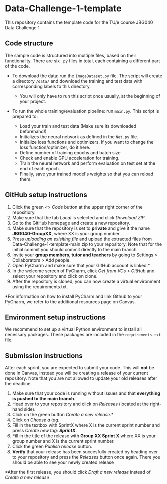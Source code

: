 # Data-Challenge-1-template
This repository contains the template code for the TU/e course JBG040 Data Challenge 1

## Code structure
The sample code is structured into multiple files, based on their functionality. 
There are six `.py` files in total, each containing a different part of the code. 

- To download the data: run the `ImageDataset.py` file. The script will create a directory `/data/` and download the training and test data with corresponding labels to this directory. 
    - You will only have to run this script once usually, at the beginning of your project.

- To run the whole training/evaluation pipeline: run `main.py`. This script is prepared to:
    - Load your train and test data (Make sure its downloaded beforehand!)
    - Initializes the neural network as defined in the `Net.py` file.
    - Initialize loss functions and optimizers. If you want to change the loss function/optimizer, do it here.
    - Define number of training epochs and batch size
    - Check and enable GPU acceleration for training.
    - Train the neural network and perform evaluation on test set at the end of each epoch.
    - Finally, save your trained model's weights so that you can reload them.


## GitHub setup instructions
1. Click the green *<> Code* button at the upper right corner of the repositiory.
2. Make sure that the tab *Local* is selected and click *Download ZIP*.
3. Go to the GitHub homepage and create a new repository.
4. Make sure that the repository is set to **private** and give it the name **JBG040-GroupXX**, where XX is your group number.
5. Press *uploading an exisiting file* and upload the extracted files from Data-Challenge-1-template-main.zip to your repository. Note that for the initial commit you should commit directly to the main branch
6. Invite your **group members, tutor and teachers** by going to Settings > Collaborators > Add people.
7. Open PyCharm and make sure that your GitHub account is linked.*
8. In the welcome screen of PyCharm, click *Get from VCs > GitHub* and select your repository and click on clone.
9. After the repository is cloned, you can now create a virtual environment using the requirements.txt.

*For information on how to install PyCharm and link Github to your PyCharm, we refer to the additional resources page on Canvas.


## Environment setup instructions
We recommend to set up a virtual Python environment to install all necessary packages. 
These packages are included in the `requirements.txt` file.

## Submission instructions
After each sprint, you are expected to submit your code. This will **not** be done in Canvas, instead you will be creating a release of your current repository. 
Note that you are not allowed to update your old releases after the deadline.

1. Make sure that your code is running without issues and that **everything is pushed to the main branch**.
2. Head over to your repository and click on *Releases* (located at the right-hand side).
3. Click on the green button *Create a new release*.*
4. Click on *Choose a tag*.
5. Fill in the textbox with SprintX where X is the current sprint number and press *Create new tag: **SprintX***.
6. Fill in the title of the release with **Group XX Sprint X** where XX is your group number and X is the current sprint number.
7. Click the green *Publish release* button.
8. **Verify** that your release has been succesfully created by heading over to your repository and press the *Releases* button once again. There you should be able to see your newly created release

*After the first release, you should click *Draft a new release* instead of *Create a new release*
